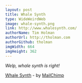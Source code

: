 ```yaml
---
layout: post
title: Whale Synth
type: WideWeirdWeb
image: whale-synth.png
link: http://www.whalesynth.com/
authorName: Tim Holman
authorUrl: http://tholman.com
authorGithub: tholman
imgWidth: 664
imgHeight: 362
---
```


_Welp, whale synth is right!_

[Whale Synth](http://www.whalesynth.com/) - by [MailChimp](https://mailchimp.com/)

